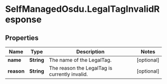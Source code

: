 # SelfManagedOsdu.LegalTagInvalidResponse

## Properties
Name | Type | Description | Notes
------------ | ------------- | ------------- | -------------
**name** | **String** | The name of the LegalTag. | [optional] 
**reason** | **String** | The reason the LegalTag is currently invalid. | [optional] 


